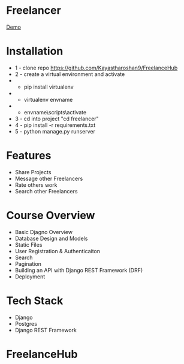 # Freelancer
[Demo](https://freelancer.pythonanywhere.com/)

# Installation
* 1 - clone repo https://github.com/Kayastharoshan9/FreelanceHub
* 2 - create a virtual environment and activate
*  - pip install virtualenv
*  - virtualenv envname
*  - envname\scripts\activate
* 3 - cd into project "cd freelancer"
* 4 - pip install -r requirements.txt
* 5 - python manage.py runserver



# Features
* Share Projects
* Message other Freelancers
* Rate others work
* Search other Freelancers

# Course Overview
* Basic Djagno Overview
* Database Design and Models
* Static Files
* User Registration & Authenticaiton
* Search
* Pagination
* Building an API with Django REST Framework (DRF)
* Deployment

# Tech Stack
* Django
* Postgres
* Django REST Framework

# FreelanceHub
